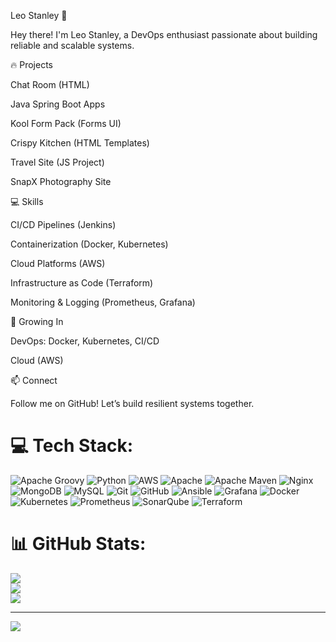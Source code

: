 Leo Stanley 🚀

Hey there! I'm Leo Stanley, a DevOps enthusiast passionate about building reliable and scalable systems.

🔥 Projects

Chat Room (HTML)

Java Spring Boot Apps

Kool Form Pack (Forms UI)

Crispy Kitchen (HTML Templates)

Travel Site (JS Project)

SnapX Photography Site

💻 Skills

CI/CD Pipelines (Jenkins)

Containerization (Docker, Kubernetes)

Cloud Platforms (AWS)

Infrastructure as Code (Terraform)

Monitoring & Logging (Prometheus, Grafana)

🌱 Growing In

DevOps: Docker, Kubernetes, CI/CD

Cloud (AWS)

📫 Connect

Follow me on GitHub! Let’s build resilient systems together.


# 💻 Tech Stack:
![Apache Groovy](https://img.shields.io/badge/Apache%20Groovy-4298B8.svg?style=plastic&logo=Apache+Groovy&logoColor=white) ![Python](https://img.shields.io/badge/python-3670A0?style=plastic&logo=python&logoColor=ffdd54) ![AWS](https://img.shields.io/badge/AWS-%23FF9900.svg?style=plastic&logo=amazon-aws&logoColor=white) ![Apache](https://img.shields.io/badge/apache-%23D42029.svg?style=plastic&logo=apache&logoColor=white) ![Apache Maven](https://img.shields.io/badge/Apache%20Maven-C71A36?style=plastic&logo=Apache%20Maven&logoColor=white) ![Nginx](https://img.shields.io/badge/nginx-%23009639.svg?style=plastic&logo=nginx&logoColor=white) ![MongoDB](https://img.shields.io/badge/MongoDB-%234ea94b.svg?style=plastic&logo=mongodb&logoColor=white) ![MySQL](https://img.shields.io/badge/mysql-4479A1.svg?style=plastic&logo=mysql&logoColor=white) ![Git](https://img.shields.io/badge/git-%23F05033.svg?style=plastic&logo=git&logoColor=white) ![GitHub](https://img.shields.io/badge/github-%23121011.svg?style=plastic&logo=github&logoColor=white) ![Ansible](https://img.shields.io/badge/ansible-%231A1918.svg?style=plastic&logo=ansible&logoColor=white) ![Grafana](https://img.shields.io/badge/grafana-%23F46800.svg?style=plastic&logo=grafana&logoColor=white) ![Docker](https://img.shields.io/badge/docker-%230db7ed.svg?style=plastic&logo=docker&logoColor=white) ![Kubernetes](https://img.shields.io/badge/kubernetes-%23326ce5.svg?style=plastic&logo=kubernetes&logoColor=white) ![Prometheus](https://img.shields.io/badge/Prometheus-E6522C?style=plastic&logo=Prometheus&logoColor=white) ![SonarQube](https://img.shields.io/badge/SonarQube-black?style=plastic&logo=sonarqube&logoColor=4E9BCD) ![Terraform](https://img.shields.io/badge/terraform-%235835CC.svg?style=plastic&logo=terraform&logoColor=white)
# 📊 GitHub Stats:
![](https://github-readme-stats.vercel.app/api?username=leostanley1210&theme=merko&hide_border=false&include_all_commits=false&count_private=false)<br/>
![](https://nirzak-streak-stats.vercel.app/?user=leostanley1210&theme=merko&hide_border=false)<br/>
![](https://github-readme-stats.vercel.app/api/top-langs/?username=leostanley1210&theme=merko&hide_border=false&include_all_commits=false&count_private=false&layout=compact)

---
[![](https://visitcount.itsvg.in/api?id=leostanley1210&icon=4&color=11)](https://visitcount.itsvg.in)

<!-- Proudly created with GPRM ( https://gprm.itsvg.in ) -->
